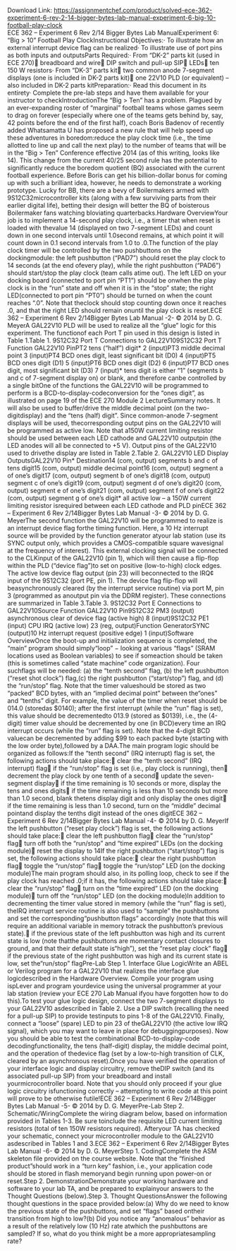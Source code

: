 Download Link: https://assignmentchef.com/product/solved-ece-362-experiment-6-rev-2-14-bigger-bytes-lab-manual-experiment-6-big-10-football-play-clock
<br>
ECE 362 – Experiment 6 Rev 2/14 Bigger Bytes Lab ManualExperiment 6: “Big &gt; 10” Football Play ClockInstructional Objectives:· To illustrate how an external interrupt device flag can be realized· To illustrate use of port pins as both inputs and outputsParts Required:· From “DK-2” parts kit (used in ECE 270)&#x1; breadboard and wire&#x1; DIP switch and pull-up SIP&#x1; LEDs&#x1; ten 150 W resistors· From “DK-3” parts kit&#x1; two common anode 7-segment displays (one is included in DK-2 parts kit)&#x1; one 22V10 PLD (or equivalent) – also included in DK-2 parts kitPreparation:· Read this document in its entirety· Complete the pre-lab steps and have them available for your instructor to checkIntroductionThe “Big &gt; Ten” has a problem. Plagued by an ever-expanding roster of “marginal” football teams whose games seem to drag on forever (especially where one of the teams gets behind by, say, 42 points before the end of the first half), coach Boris Badenov of recently added Whatsamatta U has proposed a new rule that will help speed up these adventures in boredom:reduce the play clock time (i.e., the time allotted to line up and call the next play) to the number of teams that will be in the “Big &gt; Ten” Conference effective 2014 (as of this writing, looks like 14). This change from the current 40/25 second rule has the potential to significantly reduce the boredom quotient (BQ) associated with the current football experience. Before Boris can get his billion-dollar bonus for coming up with such a brilliant idea, however, he needs to demonstrate a working prototype. Lucky for BB, there are a bevy of Boilermakers armed with 9S12C32microcontroller kits (along with a few surviving parts from their earlier digital life), betting their design will better the BQ of boisterous Boilermaker fans watching bloviating quarterbacks.Hardware OverviewYour job is to implement a 14-second play clock, i.e., a timer that when reset is loaded with thevalue 14 (displayed on two 7-segment LEDs) and count down in one second intervals until 1.0second remains, at which point it will count down in 0.1 second intervals from 1.0 to .0.The function of the play clock timer will be controlled by the two pushbuttons on the dockingmodule: the left pushbutton (“PAD7”) should reset the play clock to 14 seconds (at the end ofevery play), while the right pushbutton (“PAD6”) should start/stop the play clock (team calls atime out). The left LED on your docking board (connected to port pin “PT1”) should be onwhen the play clock is in the “run” state and off when it is in the “stop” state; the right LED(connected to port pin “PT0”) should be turned on when the count reaches “.0”. Note that theclock should stop counting down once it reaches .0, and that the right LED should remain onuntil the play clock is reset.ECE 362 – Experiment 6 Rev 2/14Bigger Bytes Lab Manual -2- © 2014 by D. G. MeyerA GAL22V10 PLD will be used to realize all the “glue” logic for this experiment. The functionof each Port T pin used in this design is listed in Table 1.Table 1. 9S12C32 Port T Connections to GAL22V109S12C32 Port T Function GAL22V10 PinPT2 tens (“half”) digit* 2 (input)PT3 middle decimal point 3 (input)PT4 BCD ones digit, least significant bit (D0) 4 (input)PT5 BCD ones digit (D1) 5 (input)PT6 BCD ones digit (D2) 6 (input)PT7 BCD ones digit, most significant bit (D3) 7 (input)* tens digit is either “1” (segments b and c of 7-segment display on) or blank, and therefore canbe controlled by a single bitOne of the functions the GAL22V10 will be programmed to perform is a BCD-to-display-codeconversion for the “ones digit”, as illustrated on page 19 of the ECE 270 Module 2 LectureSummary notes. It will also be used to buffer/drive the middle decimal point (on the two-digitdisplay) and the “tens (half) digit”. Since common-anode 7-segment displays will be used, thecorresponding output pins on the GAL22V10 will be programmed as active low. Note that a150W current limiting resistor should be used between each LED cathode and GAL22V10 outputpin (the LED anodes will all be connected to +5 V). Output pins of the GAL22V10 used to drivethe display are listed in Table 2.Table 2. GAL22V10 LED Display OutputsGAL22V10 Pin* Destination14 (com, output) segments b and c of tens digit15 (com, output) middle decimal point16 (com, output) segment a of one’s digit17 (com, output) segment b of one’s digit18 (com, output) segment c of one’s digit19 (com, output) segment d of one’s digit20 (com, output) segment e of one’s digit21 (com, output) segment f of one’s digit22 (com, output) segment g of one’s digit* all active low – a 150W current limiting resistor isrequired between each LED cathode and PLD pinECE 362 – Experiment 6 Rev 2/14Bigger Bytes Lab Manual -3- © 2014 by D. G. MeyerThe second function the GAL22V10 will be programmed to realize is an interrupt device flag forthe timing function. Here, a 10 Hz interrupt source will be provided by the function generator atyour lab station (use its SYNC output only, which provides a CMOS-compatible square wavesignal at the frequency of interest). This external clocking signal will be connected to the CLKinput of the GAL22V10 (pin 1), which will then cause a flip-flop within the PLD (“device flag”)to set on positive (low-to-high) clock edges. The active low device flag output (pin 23) will beconnected to the IRQ¢ input of the 9S12C32 (port PE, pin 1). The device flag flip-flop will beasynchronously cleared (by the interrupt service routine) via port M, pin 3 (programmed as anoutput pin via the DDRM register). These connections are summarized in Table 3.Table 3. 9S12C32 Port E Connections to GAL22V10Source Function GAL22V10 Pin9S12C32 PM3 (output) asynchronous clear of device flag (active high) 8 (input)9S12C32 PE1 (input) CPU IRQ (active low) 23 (reg, output)Function GeneratorSYNC (output)10 Hz interrupt request (positive edge) 1 (input)Software OverviewOnce the boot-up and initialization sequence is completed, the “main” program should simply“loop” − looking at various “flags” (SRAM locations used as Boolean variables) to see if someaction should be taken (this is sometimes called “state machine” code organization). Four suchflags will be needed: (a) the “tenth second” flag, (b) the left pushbutton (“reset shot clock”) flag,(c) the right pushbutton (“start/stop”) flag, and (d) the “run/stop” flag. Note that the timer valueshould be stored as two “packed” BCD bytes, with an “implied decimal point” between the“ones” and “tenths” digit. For example, the value of the timer when reset should be 014.0 (storedas $0140); after the first interrupt (while the “run” flag is set), this value should be decrementedto 013.9 (stored as $0139), i.e., the (4-digit) timer value should be decremented by one (in BCD)every time an IRQ interrupt occurs (while the “run” flag is set). Note that the 4-digit BCD valuecan be decremented by adding $99 to each packed byte (starting with the low order byte),followed by a DAA.The main program logic should be organized as follows:If the “tenth second” (IRQ interrupt) flag is set, the following actions should take place:&#x2; clear the “tenth second” (IRQ interrupt) flag&#x2; if the “run/stop” flag is set (i.e., play clock is running), then&#x1; decrement the play clock by one tenth of a second&#x1; update the seven-segment display&#x2; if the time remaining is 10 seconds or more, display the tens and ones digits&#x2; if the time remaining is less than 10 seconds but more than 1.0 second, blank thetens display digit and only display the ones digit&#x2; if the time remaining is less than 1.0 second, turn on the “middle” decimal pointand display the tenths digit instead of the ones digitECE 362 – Experiment 6 Rev 2/14Bigger Bytes Lab Manual -4- © 2014 by D. G. MeyerIf the left pushbutton (“reset play clock”) flag is set, the following actions should take place:&#x2; clear the left pushbutton flag&#x2; clear the “run/stop” flag&#x2; turn off both the “run/stop” and “time expired” LEDs (on the docking module)&#x2; reset the display to 14If the right pushbutton (“start/stop”) flag is set, the following actions should take place:&#x2; clear the right pushbutton flag&#x2; toggle the “run/stop” flag&#x2; toggle the “run/stop” LED (on the docking module)The main program should also, in its polling loop, check to see if the play clock has reached .0;if it has, the following actions should take place:&#x2; clear the “run/stop” flag&#x2; turn on the “time expired” LED (on the docking module)&#x2; turn off the “run/stop” LED (on the docking module)In addition to decrementing the timer value stored in memory (while the “run” flag is set), theIRQ interrupt service routine is also used to “sample” the pushbuttons and set the corresponding“pushbutton flags” accordingly (note that this will require an additional variable in memory totrack the pushbutton’s previous state).&#x2; if the previous state of the left pushbutton was high and its current state is low (note thatthe pushbuttons are momentary contact closures to ground, and that their default state is“high”), set the “reset play clock” flag&#x2; if the previous state of the right pushbutton was high and its current state is low, set the“run/stop” flagPre-Lab Step 1. Interface Glue LogicWrite an ABEL or Verilog program for a GAL22V10 that realizes the interface glue logicdescribed in the Hardware Overview. Compile your program using ispLever and program yourdevice using the universal programmer at your lab station (review your ECE 270 Lab Manual ifyou have forgotten how to do this).To test your glue logic design, connect the two 7-segment displays to your GAL22V10 asdescribed in Table 2. Use a DIP switch (recalling the need for a pull-up SIP) to provide testinputs to pins 1-8 of the GAL22V10. Finally, connect a “loose” (spare) LED to pin 23 of theGAL22V10 (the active low IRQ signal), which you may want to leave in place for debuggingpurposes). Now you should be able to test the combinational BCD-to-display-code decodingfunctionality, the tens (half-digit) display, the middle decimal point, and the operation of thedevice flag (set by a low-to-high transition of CLK, cleared by an asynchronous reset).Once you have verified the operation of your interface logic and display circuitry, remove theDIP switch (and its associated pull-up SIP) from your breadboard and install yourmicrocontroller board. Note that you should only proceed if your glue logic circuitry isfunctioning correctly – attempting to write code at this point will prove to be otherwise futile!ECE 362 – Experiment 6 Rev 2/14Bigger Bytes Lab Manual -5- © 2014 by D. G. MeyerPre-Lab Step 2. Schematic/WiringComplete the wiring diagram below, based on information provided in Tables 1-3. Be sure toinclude the requisite LED current limiting resistors (total of ten 150W resistors required). Afteryour TA has checked your schematic, connect your microcontroller module to the GAL22V10 asdescribed in Tables 1 and 3.ECE 362 – Experiment 6 Rev 2/14Bigger Bytes Lab Manual -6- © 2014 by D. G. MeyerStep 1. CodingComplete the ASM skeleton file provided on the course website. Note that the “finished product”should work in a “turn key” fashion, i.e., your application code should be stored in flash memoryand begin running upon power-on or reset.Step 2. DemonstrationDemonstrate your working hardware and software to your lab TA, and be prepared to explainyour answers to the Thought Questions (below).Step 3. Thought QuestionsAnswer the following thought questions in the space provided below:(a) Why do we need to know the previous state of the pushbuttons, and set “flags” based ontheir transition from high to low?(b) Did you notice any “anomalous” behavior as a result of the relatively low (10 Hz) rate atwhich the pushbuttons are sampled? If so, what do you think might be a more appropriatesampling rate?